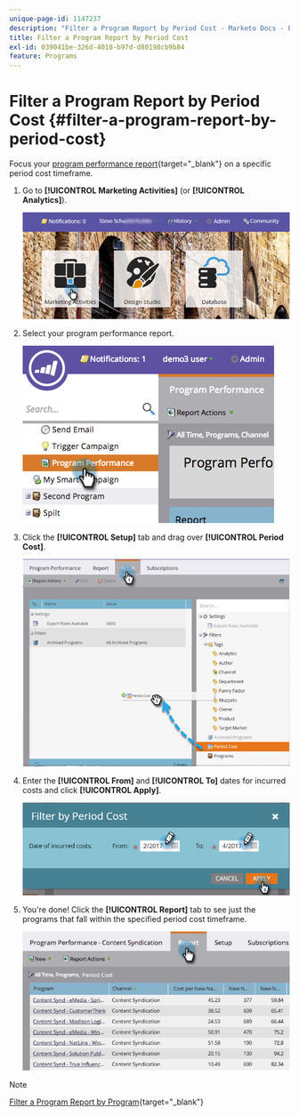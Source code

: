```yaml
---
unique-page-id: 1147237
description: "Filter a Program Report by Period Cost - Marketo Docs - Product Documentation"
title: Filter a Program Report by Period Cost
exl-id: 039041be-326d-4018-b97d-d80198cb9b84
feature: Programs
---
```

# Filter a Program Report by Period Cost {#filter-a-program-report-by-period-cost}

Focus your [program performance report](/help/marketo/product-docs/core-marketo-concepts/programs/program-performance-report/create-a-program-performance-report.md){target="_blank"} on a specific period cost timeframe.

1. Go to **[!UICONTROL Marketing Activities]** (or **[!UICONTROL Analytics]**).

   ![](assets/login-marketing-activities-1.png)

1. Select your program performance report.

   ![](assets/image2014-9-23-16-3a22-3a52.png)

1. Click the **[!UICONTROL Setup]** tab and drag over **[!UICONTROL Period Cost]**.

   ![](assets/lm-86194-1.png)

1. Enter the **[!UICONTROL From]** and **[!UICONTROL To]** dates for incurred costs and click **[!UICONTROL Apply]**.

   ![](assets/lm-86194-2a-hands.png)

1. You're done! Click the **[!UICONTROL Report]** tab to see just the programs that fall within the specified period cost timeframe.

   ![](assets/lm-86194-report-tab.png)

>[!NOTE]
>
>[Filter a Program Report by Program](/help/marketo/product-docs/core-marketo-concepts/programs/program-performance-report/filter-a-program-report-by-program.md){target="_blank"}
